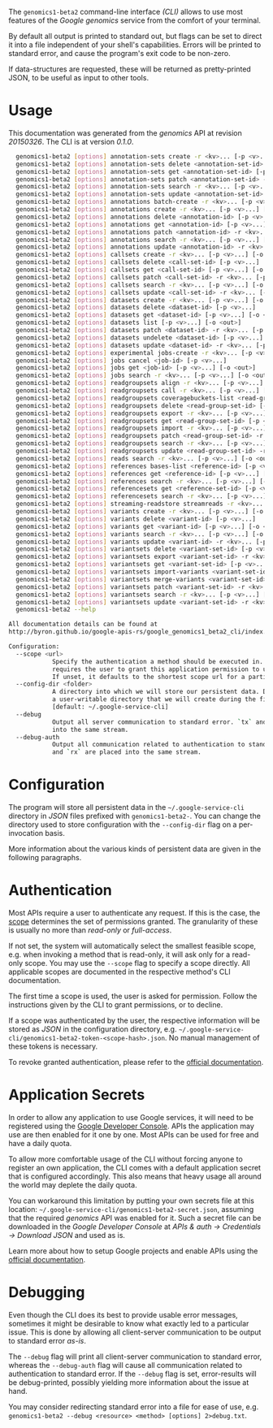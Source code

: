 <!---
DO NOT EDIT !
This file was generated automatically from 'src/mako/cli/README.md.mako'
DO NOT EDIT !
-->
The `genomics1-beta2` command-line interface *(CLI)* allows to use most features of the *Google genomics* service from the comfort of your terminal.

By default all output is printed to standard out, but flags can be set to direct it into a file independent of your shell's
capabilities. Errors will be printed to standard error, and cause the program's exit code to be non-zero.

If data-structures are requested, these will be returned as pretty-printed JSON, to be useful as input to other tools.

# Usage

This documentation was generated from the *genomics* API at revision *20150326*. The CLI is at version *0.1.0*.

```bash
  genomics1-beta2 [options] annotation-sets create -r <kv>... [-p <v>...] [-o <out>]
  genomics1-beta2 [options] annotation-sets delete <annotation-set-id> [-p <v>...]
  genomics1-beta2 [options] annotation-sets get <annotation-set-id> [-p <v>...] [-o <out>]
  genomics1-beta2 [options] annotation-sets patch <annotation-set-id> -r <kv>... [-p <v>...] [-o <out>]
  genomics1-beta2 [options] annotation-sets search -r <kv>... [-p <v>...] [-o <out>]
  genomics1-beta2 [options] annotation-sets update <annotation-set-id> -r <kv>... [-p <v>...] [-o <out>]
  genomics1-beta2 [options] annotations batch-create -r <kv>... [-p <v>...] [-o <out>]
  genomics1-beta2 [options] annotations create -r <kv>... [-p <v>...] [-o <out>]
  genomics1-beta2 [options] annotations delete <annotation-id> [-p <v>...]
  genomics1-beta2 [options] annotations get <annotation-id> [-p <v>...] [-o <out>]
  genomics1-beta2 [options] annotations patch <annotation-id> -r <kv>... [-p <v>...] [-o <out>]
  genomics1-beta2 [options] annotations search -r <kv>... [-p <v>...] [-o <out>]
  genomics1-beta2 [options] annotations update <annotation-id> -r <kv>... [-p <v>...] [-o <out>]
  genomics1-beta2 [options] callsets create -r <kv>... [-p <v>...] [-o <out>]
  genomics1-beta2 [options] callsets delete <call-set-id> [-p <v>...]
  genomics1-beta2 [options] callsets get <call-set-id> [-p <v>...] [-o <out>]
  genomics1-beta2 [options] callsets patch <call-set-id> -r <kv>... [-p <v>...] [-o <out>]
  genomics1-beta2 [options] callsets search -r <kv>... [-p <v>...] [-o <out>]
  genomics1-beta2 [options] callsets update <call-set-id> -r <kv>... [-p <v>...] [-o <out>]
  genomics1-beta2 [options] datasets create -r <kv>... [-p <v>...] [-o <out>]
  genomics1-beta2 [options] datasets delete <dataset-id> [-p <v>...]
  genomics1-beta2 [options] datasets get <dataset-id> [-p <v>...] [-o <out>]
  genomics1-beta2 [options] datasets list [-p <v>...] [-o <out>]
  genomics1-beta2 [options] datasets patch <dataset-id> -r <kv>... [-p <v>...] [-o <out>]
  genomics1-beta2 [options] datasets undelete <dataset-id> [-p <v>...] [-o <out>]
  genomics1-beta2 [options] datasets update <dataset-id> -r <kv>... [-p <v>...] [-o <out>]
  genomics1-beta2 [options] experimental jobs-create -r <kv>... [-p <v>...] [-o <out>]
  genomics1-beta2 [options] jobs cancel <job-id> [-p <v>...]
  genomics1-beta2 [options] jobs get <job-id> [-p <v>...] [-o <out>]
  genomics1-beta2 [options] jobs search -r <kv>... [-p <v>...] [-o <out>]
  genomics1-beta2 [options] readgroupsets align -r <kv>... [-p <v>...] [-o <out>]
  genomics1-beta2 [options] readgroupsets call -r <kv>... [-p <v>...] [-o <out>]
  genomics1-beta2 [options] readgroupsets coveragebuckets-list <read-group-set-id> [-p <v>...] [-o <out>]
  genomics1-beta2 [options] readgroupsets delete <read-group-set-id> [-p <v>...]
  genomics1-beta2 [options] readgroupsets export -r <kv>... [-p <v>...] [-o <out>]
  genomics1-beta2 [options] readgroupsets get <read-group-set-id> [-p <v>...] [-o <out>]
  genomics1-beta2 [options] readgroupsets import -r <kv>... [-p <v>...] [-o <out>]
  genomics1-beta2 [options] readgroupsets patch <read-group-set-id> -r <kv>... [-p <v>...] [-o <out>]
  genomics1-beta2 [options] readgroupsets search -r <kv>... [-p <v>...] [-o <out>]
  genomics1-beta2 [options] readgroupsets update <read-group-set-id> -r <kv>... [-p <v>...] [-o <out>]
  genomics1-beta2 [options] reads search -r <kv>... [-p <v>...] [-o <out>]
  genomics1-beta2 [options] references bases-list <reference-id> [-p <v>...] [-o <out>]
  genomics1-beta2 [options] references get <reference-id> [-p <v>...] [-o <out>]
  genomics1-beta2 [options] references search -r <kv>... [-p <v>...] [-o <out>]
  genomics1-beta2 [options] referencesets get <reference-set-id> [-p <v>...] [-o <out>]
  genomics1-beta2 [options] referencesets search -r <kv>... [-p <v>...] [-o <out>]
  genomics1-beta2 [options] streaming-readstore streamreads -r <kv>... [-p <v>...] [-o <out>]
  genomics1-beta2 [options] variants create -r <kv>... [-p <v>...] [-o <out>]
  genomics1-beta2 [options] variants delete <variant-id> [-p <v>...]
  genomics1-beta2 [options] variants get <variant-id> [-p <v>...] [-o <out>]
  genomics1-beta2 [options] variants search -r <kv>... [-p <v>...] [-o <out>]
  genomics1-beta2 [options] variants update <variant-id> -r <kv>... [-p <v>...] [-o <out>]
  genomics1-beta2 [options] variantsets delete <variant-set-id> [-p <v>...]
  genomics1-beta2 [options] variantsets export <variant-set-id> -r <kv>... [-p <v>...] [-o <out>]
  genomics1-beta2 [options] variantsets get <variant-set-id> [-p <v>...] [-o <out>]
  genomics1-beta2 [options] variantsets import-variants <variant-set-id> -r <kv>... [-p <v>...] [-o <out>]
  genomics1-beta2 [options] variantsets merge-variants <variant-set-id> -r <kv>... [-p <v>...]
  genomics1-beta2 [options] variantsets patch <variant-set-id> -r <kv>... [-p <v>...] [-o <out>]
  genomics1-beta2 [options] variantsets search -r <kv>... [-p <v>...] [-o <out>]
  genomics1-beta2 [options] variantsets update <variant-set-id> -r <kv>... [-p <v>...] [-o <out>]
  genomics1-beta2 --help

All documentation details can be found at
http://byron.github.io/google-apis-rs/google_genomics1_beta2_cli/index.html

Configuration:
  --scope <url>  
            Specify the authentication a method should be executed in. Each scope 
            requires the user to grant this application permission to use it.
            If unset, it defaults to the shortest scope url for a particular method.
  --config-dir <folder>
            A directory into which we will store our persistent data. Defaults to 
            a user-writable directory that we will create during the first invocation.
            [default: ~/.google-service-cli]
  --debug
            Output all server communication to standard error. `tx` and `rx` are placed 
            into the same stream.
  --debug-auth
            Output all communication related to authentication to standard error. `tx` 
            and `rx` are placed into the same stream.

```

# Configuration

The program will store all persistent data in the `~/.google-service-cli` directory in *JSON* files prefixed with `genomics1-beta2-`.  You can change the directory used to store configuration with the `--config-dir` flag on a per-invocation basis.

More information about the various kinds of persistent data are given in the following paragraphs.

# Authentication

Most APIs require a user to authenticate any request. If this is the case, the [scope][scopes] determines the 
set of permissions granted. The granularity of these is usually no more than *read-only* or *full-access*.

If not set, the system will automatically select the smallest feasible scope, e.g. when invoking a
method that is read-only, it will ask only for a read-only scope. 
You may use the `--scope` flag to specify a scope directly. 
All applicable scopes are documented in the respective method's CLI documentation.

The first time a scope is used, the user is asked for permission. Follow the instructions given 
by the CLI to grant permissions, or to decline.

If a scope was authenticated by the user, the respective information will be stored as *JSON* in the configuration
directory, e.g. `~/.google-service-cli/genomics1-beta2-token-<scope-hash>.json`. No manual management of these tokens
is necessary.

To revoke granted authentication, please refer to the [official documentation][revoke-access].

# Application Secrets

In order to allow any application to use Google services, it will need to be registered using the 
[Google Developer Console][google-dev-console]. APIs the application may use are then enabled for it
one by one. Most APIs can be used for free and have a daily quota.

To allow more comfortable usage of the CLI without forcing anyone to register an own application, the CLI
comes with a default application secret that is configured accordingly. This also means that heavy usage
all around the world may deplete the daily quota.

You can workaround this limitation by putting your own secrets file at this location: 
`~/.google-service-cli/genomics1-beta2-secret.json`, assuming that the required *genomics* API 
was enabled for it. Such a secret file can be downloaded in the *Google Developer Console* at 
*APIs & auth -> Credentials -> Download JSON* and used as is.

Learn more about how to setup Google projects and enable APIs using the [official documentation][google-project-new].


# Debugging

Even though the CLI does its best to provide usable error messages, sometimes it might be desirable to know
what exactly led to a particular issue. This is done by allowing all client-server communication to be 
output to standard error *as-is*.

The `--debug` flag will print all client-server communication to standard error, whereas the `--debug-auth` flag
will cause all communication related to authentication to standard error.
If the `--debug` flag is set, error-results will be debug-printed, possibly yielding more information about the 
issue at hand.

You may consider redirecting standard error into a file for ease of use, e.g. `genomics1-beta2 --debug <resource> <method> [options] 2>debug.txt`.


[scopes]: https://developers.google.com/+/api/oauth#scopes
[revoke-access]: http://webapps.stackexchange.com/a/30849
[google-dev-console]: https://console.developers.google.com/
[google-project-new]: https://developers.google.com/console/help/new/
